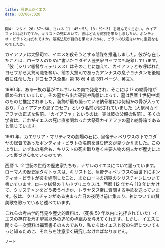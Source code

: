```yaml
---
title: 歴史上のイエス
date: 03/06/2020
---
```


`問4: マタイ 26：57～68、ヨハネ 11：45～53、18：29～31 を読んでください。カイアファとはだれですか。キリストの死において、彼はどんな役割を果たしましたか。ポンティオ・ピラトとはだれですか。最高法院が目的を果たすために、ピラトの決定はいかに重要なものでしたか。`

カイアファは大祭司で、イエスを殺そうとする陰謀を推進しました。彼が存在したことは、ローマ人のために書いたユダヤ人歴史家ヨセフスも記録しています。「彼〔シリア総督ウィテリスス〕はそのことに加えて、カイアファとも呼ばれたヨセフから大祭司職を奪い、前の大祭司であったアンナスの息子ヨナタンを後継者に任命した」（『ヨセフス全集』第 18 巻 4 章 381 ページ、英文）。

1990 年、ある一族の墓がエルサレムの南で発見され、そこには 12 の納骨棺が収められていました。その墓から出た硬貨や陶器によって、墓は西暦 1 世紀中頃のものと推定されました。装飾が最も凝っている納骨棺には何組かの骨が入っており、「カイアファの息子ヨセフ」という名前が記されていました〔大祭司カイアファの正式な名前。「カイアファ」というのは、実は彼の父親の名前〕。多くの学者は、これがイエスの死に直接関わった大祭司カイアファの墓と納骨箱であると信じています。

1961 年、カエサリア・マリティマの劇場の石に、皇帝ティベリウスの下でユダヤの総督であったポンティオ・ピラトの名前を含む碑文が見つかりました。このように、いずれの場合も、キリストの死を取り巻く主要人物の何人かが歴史によって裏づけられているのです。

西暦 1、2 世紀の世俗の歴史家たちも、ナザレのイエスについて語っています。ローマ人の歴史家タキトゥスは、キリストと、皇帝ティベリウスの治世下にポンティオ・ピラトが彼を処刑したこと、またローマの初期のクリスチャンについて書いています。ローマ総督の 1 人小プリニウスは、西暦 112 年から 113 年にかけて、クリスチャンをどう扱うべきか、トラヤヌス帝に質問する手紙を送っています。彼は、クリスチャンがある決まった日の夜明け前に集まり、神についての賛美歌を歌っていると述べています。

これらの考古学的発見や歴史的資料は、（死後 50 年以内に礼拝されていた）イエスの存在を示す聖書以外の追加の枠組みを与えてくれます。しかし、イエスに関する一次資料は福音書そのものであり、私たちはイエスと彼の生涯についてもっと知るために、それらを注意深く研究しなければなりません。

`ノート`